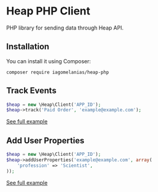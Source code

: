 # Heap PHP Client
PHP library for sending data through Heap API.

## Installation
You can install it using Composer:
```
composer require iagomelanias/heap-php
```

## Track Events
```php
$heap = new \Heap\Client('APP_ID');
$heap->track('Paid Order', 'example@example.com');
```
[See full example](examples/track-event.php)

## Add User Properties
```php
$heap = new \Heap\Client('APP_ID');
$heap->addUserProperties('example@example.com', array(
    'profession' => 'Scientist',
));
```
[See full example](examples/add-user-properties.php)
